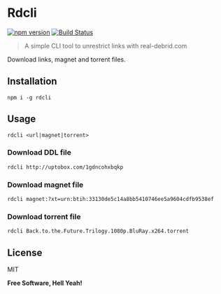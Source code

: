 Rdcli
===

[![npm version](https://badge.fury.io/js/rdcli.svg)](https://badge.fury.io/js/rdcli)
[![Build Status](https://travis-ci.org/jcherqui/rdcli.svg?branch=master)](https://travis-ci.org/jcherqui/rdcli/)

> A simple CLI tool to unrestrict links with real-debrid.com

Download links, magnet and torrent files.

## Installation

`npm i -g rdcli`

## Usage

`rdcli <url|magnet|torrent>`

### Download DDL file

`rdcli http://uptobox.com/1gdncohxbqkp`

### Download magnet file

`rdcli magnet:?xt=urn:btih:33130de5c14a8bb5410746ee5a9604cdfb9538ef`

### Download torrent file

`rdcli Back.to.the.Future.Trilogy.1080p.BluRay.x264.torrent`

License
---

MIT

**Free Software, Hell Yeah!**
